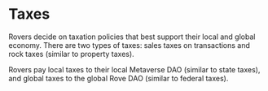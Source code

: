 # Taxes

Rovers decide on taxation policies that best support their local and global economy. There are two types of taxes: sales taxes on transactions and rock taxes (similar to property taxes).

Rovers pay local taxes to their local Metaverse DAO (similar to state taxes), and global taxes to the global Rove DAO (similar to federal taxes).
